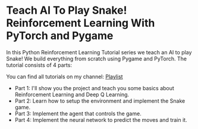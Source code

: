 # Teach AI To Play Snake! Reinforcement Learning With PyTorch and Pygame

In this Python Reinforcement Learning Tutorial series we teach an AI to play Snake! We build everything from scratch using Pygame and PyTorch. The tutorial consists of 4 parts:

You can find all tutorials on my channel: [Playlist](https://www.youtube.com/playlist?list=PLqnslRFeH2UrDh7vUmJ60YrmWd64mTTKV)

- Part 1: I'll show you the project and teach you some basics about Reinforcement Learning and Deep Q Learning.
- Part 2: Learn how to setup the environment and implement the Snake game.
- Part 3: Implement the agent that controls the game.
- Part 4: Implement the neural network to predict the moves and train it.
